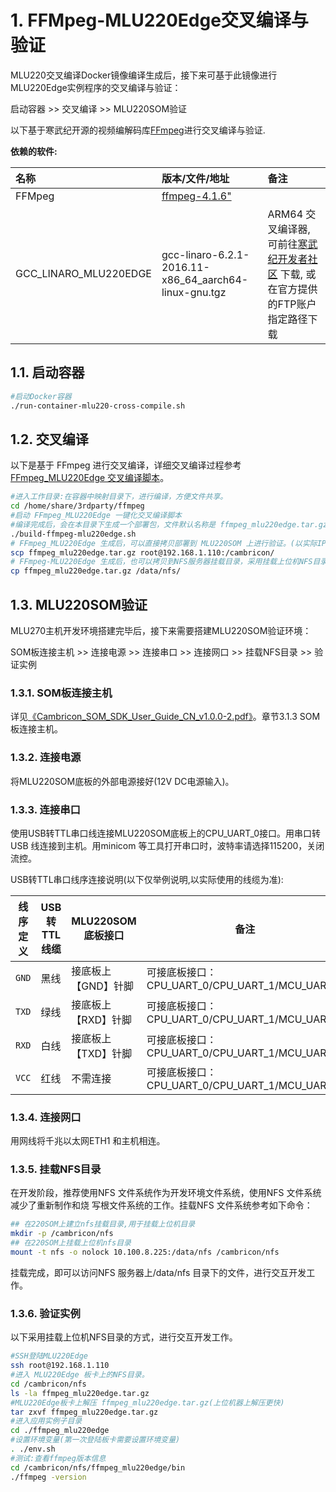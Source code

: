 # 1. FFMpeg-MLU220Edge交叉编译与验证
MLU220交叉编译Docker镜像编译生成后，接下来可基于此镜像进行MLU220Edge实例程序的交叉编译与验证：

启动容器 >> 交叉编译 >> MLU220SOM验证

以下基于寒武纪开源的视频编解码库[FFmpeg](https://github.com/FFmpeg/FFmpeg)进行交叉编译与验证.

**依赖的软件:**

| 名称                   | 版本/文件/地址                                          | 备注                                 |
| :-------------------- | :-------------------------------                      | :---------------------------------- |
| FFMpeg                | [ffmpeg-4.1.6"](http://ffmpeg.org/releases/ffmpeg-4.1.6.tar.gz)           |  |
| GCC_LINARO_MLU220EDGE | gcc-linaro-6.2.1-2016.11-x86_64_aarch64-linux-gnu.tgz                     | ARM64 交叉编译器, 可前往[寒武纪开发者社区](https://developer.cambricon.com) 下载, 或在官方提供的FTP账户指定路径下载 |


## 1.1. 启动容器
```bash
#启动Docker容器
./run-container-mlu220-cross-compile.sh
```

## 1.2. 交叉编译
以下是基于 FFmpeg 进行交叉编译，详细交叉编译过程参考[FFmpeg_MLU220Edge 交叉编译脚本](./build-ffmpeg-mlu220edge.sh)。
```bash
#进入工作目录:在容器中映射目录下，进行编译，方便文件共享。
cd /home/share/3rdparty/ffmpeg
#启动 FFmpeg_MLU220Edge 一键化交叉编译脚本
#编译完成后，会在本目录下生成一个部署包，文件默认名称是 ffmpeg_mlu220edge.tar.gz
./build-ffmpeg-mlu220edge.sh
# FFmpeg_MLU220Edge 生成后，可以直接拷贝部署到 MLU220SOM 上进行验证。(以实际IP为准替换)
scp ffmpeg_mlu220edge.tar.gz root@192.168.1.110:/cambricon/
# FFmpeg-MLU220Edge 生成后，也可以拷贝到NFS服务器挂载目录，采用挂载上位机NFS目录的方式，进⾏交互开发⼯作。
cp ffmpeg_mlu220edge.tar.gz /data/nfs/
```

## 1.3. MLU220SOM验证
MLU270主机开发环境搭建完毕后，接下来需要搭建MLU220SOM验证环境：

SOM板连接主机 >> 连接电源 >> 连接串口 >> 连接网口 >> 挂载NFS目录 >> 验证实例


### 1.3.1. SOM板连接主机
详见[《Cambricon_SOM_SDK_User_Guide_CN_v1.0.0-2.pdf》](ftp://download.cambricon.com:8821/download/document/MLU220SOM_1.7.602/Cambricon_SOM_SDK_User_Guide_CN_v1.0.0-2.pdf)。章节3.1.3 SOM板连接主机。

### 1.3.2. 连接电源
将MLU220SOM底板的外部电源接好(12V DC电源输入)。

### 1.3.3. 连接串口
使用USB转TTL串口线连接MLU220SOM底板上的CPU_UART_0接口。⽤串⼝转USB 线连接到主机。⽤minicom 等⼯具打开串⼝时，波特率请选择115200，关闭流控。

USB转TTL串口线序连接说明(以下仅举例说明,以实际使用的线缆为准):

| 线序定义    | USB转TTL线缆        | MLU220SOM底板接口       | 备注                                        |
| ---------- | ------------------ | --------------------- | ------------------------------------------- |
| `GND`      | 黑线               | 接底板上【GND】针脚      | 可接底板接口：CPU_UART_0/CPU_UART_1/MCU_UART_5 |
| `TXD`      | 绿线               | 接底板上【RXD】针脚      | 可接底板接口：CPU_UART_0/CPU_UART_1/MCU_UART_5 |
| `RXD`      | 白线               | 接底板上【TXD】针脚      | 可接底板接口：CPU_UART_0/CPU_UART_1/MCU_UART_5 |
| `VCC`      | 红线               | 不需连接               | 可接底板接口：CPU_UART_0/CPU_UART_1/MCU_UART_5 |

### 1.3.4. 连接网口
⽤⽹线将千兆以太⽹ETH1 和主机相连。

### 1.3.5. 挂载NFS目录
在开发阶段，推荐使⽤NFS ⽂件系统作为开发环境⽂件系统，使⽤NFS ⽂件系统减少了重新制作和烧
写根⽂件系统的⼯作。挂载NFS ⽂件系统参考如下命令：

```bash
## 在220SOM上建立nfs挂载目录,用于挂载上位机目录
mkdir -p /cambricon/nfs
## 在220SOM上挂载上位机nfs目录
mount -t nfs -o nolock 10.100.8.225:/data/nfs /cambricon/nfs
```
挂载完成，即可以访问NFS 服务器上/data/nfs ⽬录下的⽂件，进⾏交互开发⼯作。

### 1.3.6. 验证实例
以下采用挂载上位机NFS目录的方式，进⾏交互开发⼯作。
```bash
#SSH登陆MLU220Edge
ssh root@192.168.1.110
#进入 MLU220Edge 板卡上的NFS目录。
cd /cambricon/nfs
ls -la ffmpeg_mlu220edge.tar.gz
#MLU220Edge板卡上解压 ffmpeg_mlu220edge.tar.gz(上位机器上解压更快)
tar zxvf ffmpeg_mlu220edge.tar.gz
#进入应用实例子目录
cd ./ffmpeg_mlu220edge
#设置环境变量(第一次登陆板卡需要设置环境变量)
. ./env.sh
#测试:查看ffmpeg版本信息
cd /cambricon/nfs/ffmpeg_mlu220edge/bin
./ffmpeg -version
```